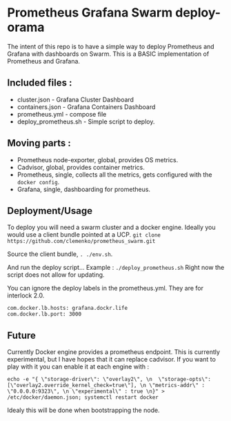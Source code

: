 # Prometheus Grafana Swarm deploy-orama
The intent of this repo is to have a simple way to deploy Prometheus and Grafana with dashboards on Swarm.
This is a BASIC implementation of Prometheus and Grafana.

## Included files :
* cluster.json - Grafana Cluster Dashboard
* containers.json - Grafana Containers Dashboard
* prometheus.yml - compose file
* deploy_prometheus.sh - Simple script to deploy.

## Moving parts :
* Prometheus node-exporter, global, provides OS metrics.
* Cadvisor, global, provides container metrics.
* Prometheus, single, collects all the metrics, gets configured with the `docker config`.
* Grafana, single, dashboarding for prometheus.

## Deployment/Usage
To deploy you will need a swarm cluster and a docker engine. Ideally you would use a client bundle pointed at a UCP.
`git clone https://github.com/clemenko/prometheus_swarm.git`

Source the client bundle, `. ./env.sh`.

And run the deploy script...
Example :
`./deploy_prometheus.sh`
Right now the script does not allow for updating.

You can ignore the deploy labels in the prometheus.yml. They are for interlock 2.0.
```
com.docker.lb.hosts: grafana.dockr.life
com.docker.lb.port: 3000
```


## Future
Currently Docker engine provides a prometheus endpoint. This is currently experimental, but I have hopes that it can replace cadvisor. If you want to play with it you can enable it at each engine with :
```
echo -e "{ \"storage-driver\": \"overlay2\", \n  \"storage-opts\": [\"overlay2.override_kernel_check=true\"], \n \"metrics-addr\" : \"0.0.0.0:9323\", \n \"experimental\" : true \n}" > /etc/docker/daemon.json; systemctl restart docker
```
Idealy this will be done when bootstrapping the node.

